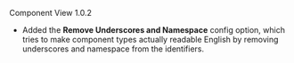 Component View 1.0.2
- Added the **Remove Underscores and Namespace** config option, which tries to make component types actually readable English by removing underscores and namespace from the identifiers.